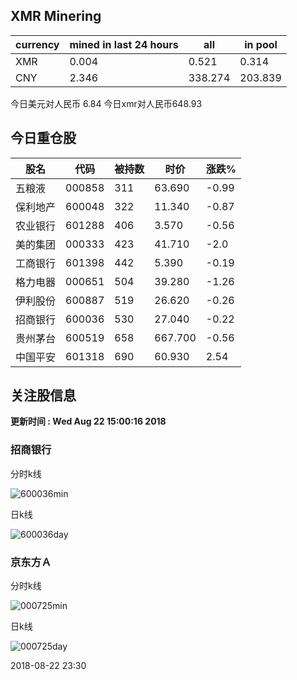 ## XMR Minering

|currency|mined in last 24 hours|all|in pool|
|---|---|---|---|
|XMR|0.004|0.521|0.314|
|CNY|2.346|338.274|203.839|

今日美元对人民币 6.84	今日xmr对人民币648.93


## 今日重仓股 

|股名|代码|被持数|时价|涨跌%|
|---|---|---|---|---|
|五粮液|000858|311|63.690|-0.99|
|保利地产|600048|322|11.340|-0.87|
|农业银行|601288|406|3.570|-0.56|
|美的集团|000333|423|41.710|-2.0|
|工商银行|601398|442|5.390|-0.19|
|格力电器|000651|504|39.280|-1.26|
|伊利股份|600887|519|26.620|-0.26|
|招商银行|600036|530|27.040|-0.22|
|贵州茅台|600519|658|667.700|-0.56|
|中国平安|601318|690|60.930|2.54|

## 关注股信息
**更新时间 : Wed Aug 22 15:00:16 2018**
### 招商银行 
分时k线

![600036min](http://image.sinajs.cn/newchart/min/n/sh600036.gif)

日k线

![600036day](http://image.sinajs.cn/newchart/daily/n/sh600036.gif)

### 京东方Ａ 
分时k线

![000725min](http://image.sinajs.cn/newchart/min/n/sz000725.gif)

日k线

![000725day](http://image.sinajs.cn/newchart/daily/n/sz000725.gif)

2018-08-22 23:30